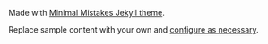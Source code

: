 
Made with [Minimal Mistakes Jekyll theme](https://github.com/mmistakes/minimal-mistakes).

Replace sample content with your own and [configure as necessary](https://mmistakes.github.io/minimal-mistakes/docs/configuration/).
